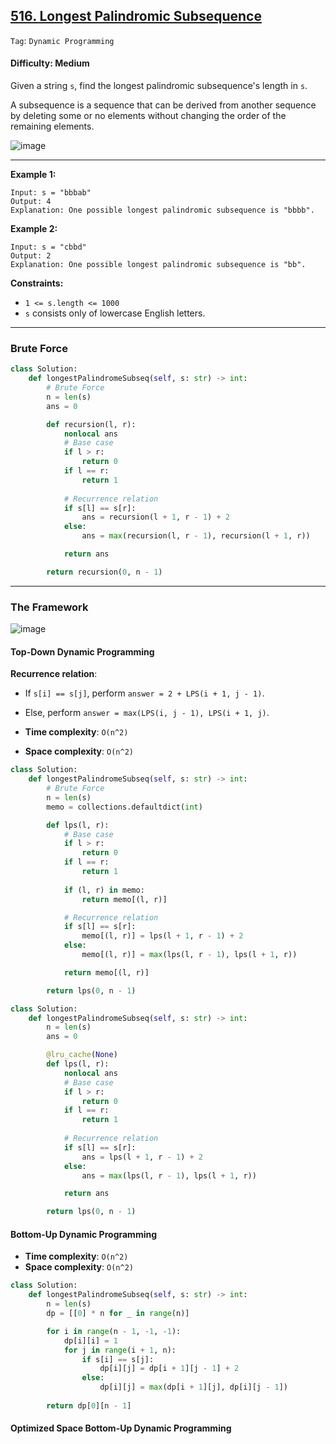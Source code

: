 ## [516. Longest Palindromic Subsequence](https://leetcode.com/problems/longest-palindromic-subsequence/)

```Tag```: ```Dynamic Programming```

#### Difficulty: Medium

Given a string ```s```, find the longest palindromic subsequence's length in ```s```.

A subsequence is a sequence that can be derived from another sequence by deleting some or no elements without changing the order of the remaining elements.

![image](https://user-images.githubusercontent.com/35042430/232164473-a3479acf-1cf1-41a7-89bb-a8bd6414aeaf.png)

---

__Example 1:__
```
Input: s = "bbbab"
Output: 4
Explanation: One possible longest palindromic subsequence is "bbbb".
```

__Example 2:__
```
Input: s = "cbbd"
Output: 2
Explanation: One possible longest palindromic subsequence is "bb".
```

__Constraints:__

- ```1 <= s.length <= 1000```
- ```s``` consists only of lowercase English letters.

---

### Brute Force

```Python
class Solution:
    def longestPalindromeSubseq(self, s: str) -> int:
        # Brute Force 
        n = len(s)
        ans = 0

        def recursion(l, r):
            nonlocal ans
            # Base case
            if l > r:
                return 0
            if l == r:
                return 1
            
            # Recurrence relation
            if s[l] == s[r]:
                ans = recursion(l + 1, r - 1) + 2
            else:
                ans = max(recursion(l, r - 1), recursion(l + 1, r))

            return ans

        return recursion(0, n - 1)
```

---

### The Framework

![image](https://leetcode.com/problems/longest-palindromic-subsequence/Figures/516/516-1.png)

#### Top-Down Dynamic Programming

__Recurrence relation__:

- If ```s[i] == s[j]```, perform ```answer = 2 + LPS(i + 1, j - 1)```.
- Else, perform ```answer = max(LPS(i, j - 1), LPS(i + 1, j)```.

- __Time complexity__: ```O(n^2)```
- __Space complexity__: ```O(n^2)```

```Python
class Solution:
    def longestPalindromeSubseq(self, s: str) -> int:
        # Brute Force 
        n = len(s)
        memo = collections.defaultdict(int)

        def lps(l, r):
            # Base case
            if l > r:
                return 0
            if l == r:
                return 1
            
            if (l, r) in memo:
                return memo[(l, r)]

            # Recurrence relation
            if s[l] == s[r]:
                memo[(l, r)] = lps(l + 1, r - 1) + 2
            else:
                memo[(l, r)] = max(lps(l, r - 1), lps(l + 1, r))

            return memo[(l, r)]

        return lps(0, n - 1)
```

```Python
class Solution:
    def longestPalindromeSubseq(self, s: str) -> int:
        n = len(s)
        ans = 0

        @lru_cache(None)
        def lps(l, r):
            nonlocal ans
            # Base case
            if l > r:
                return 0
            if l == r:
                return 1
            
            # Recurrence relation
            if s[l] == s[r]:
                ans = lps(l + 1, r - 1) + 2
            else:
                ans = max(lps(l, r - 1), lps(l + 1, r))

            return ans

        return lps(0, n - 1)
```

#### Bottom-Up Dynamic Programming

- __Time complexity__: ```O(n^2)```
- __Space complexity__: ```O(n^2)```

```Python
class Solution:
    def longestPalindromeSubseq(self, s: str) -> int:
        n = len(s)
        dp = [[0] * n for _ in range(n)]

        for i in range(n - 1, -1, -1):
            dp[i][i] = 1
            for j in range(i + 1, n):
                if s[i] == s[j]:
                    dp[i][j] = dp[i + 1][j - 1] + 2
                else:
                    dp[i][j] = max(dp[i + 1][j], dp[i][j - 1])
        
        return dp[0][n - 1]
```

#### Optimized Space Bottom-Up Dynamic Programming

```Python

```
